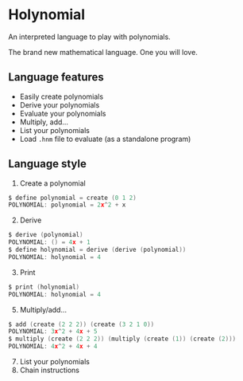 # Holynomial
An interpreted language to play with polynomials.

The brand new mathematical language. One you will love.

## Language features

* Easily create polynomials
* Derive your polynomials
* Evaluate your polynomials
* Multiply, add...
* List your polynomials
* Load `.hnm`  file to evaluate (as a standalone program)

## Language style

1. Create a polynomial
```c
$ define polynomial = create (0 1 2)
POLYNOMIAL: polynomial = 2x^2 + x
```
2. Derive
```c
$ derive (polynomial)
POLYNOMIAL: () = 4x + 1
$ define holynomial = derive (derive (polynomial))
POLYNOMIAL: holynomial = 4
```

3. Print
```c
$ print (holynomial)
POLYNOMIAL: holynomial = 4
```

5. Multiply/add...
```c
$ add (create (2 2 2)) (create (3 2 1 0))
POLYNOMIAL: 3x^2 + 4x + 5
$ multiply (create (2 2 2)) (multiply (create (1)) (create (2)))
POLYNOMIAL: 4x^2 + 4x + 4
```

7. List your polynomials
8. Chain instructions
